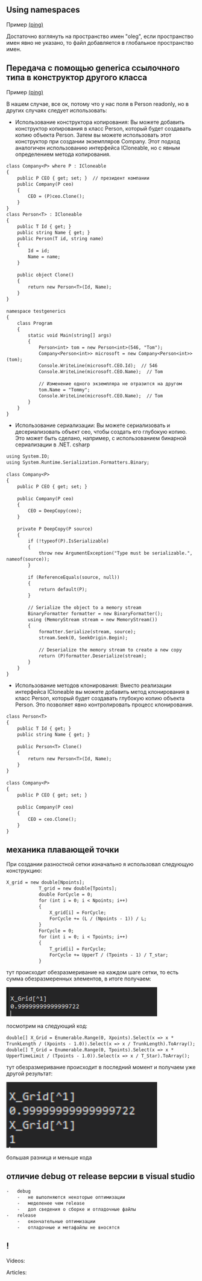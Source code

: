 ## Using namespaces
Пример [(ping)][token1]

Достаточно взглянуть на пространство имен "oleg", если пространство имен явно не указано, то файл добавляется в глобальное пространство имен.


## Передача с помощью generica ссылочного типа в конструктор другого класса
Пример [(ping)][token2]

В нашем случае, все ок, потому что у нас поля в Person readonly, но в других случаях следует использовать:
* Использование конструктора копирования:
Вы можете добавить конструктор копирования в класс Person, который будет создавать копию объекта Person. Затем вы можете использовать этот конструктор при создании экземпляров Company. Этот подход аналогичен использованию интерфейса ICloneable, но с явным определением метода копирования.
```
class Company<P> where P : ICloneable
{
    public P CEO { get; set; }  // президент компании
    public Company(P ceo)
    {
        CEO = (P)ceo.Clone();
    }
}
class Person<T> : ICloneable
{
    public T Id { get; }
    public string Name { get; }
    public Person(T id, string name)
    {
        Id = id;
        Name = name;
    }

    public object Clone()
    {
        return new Person<T>(Id, Name);
    }
}

namespace testgenerics
{
    class Program
    {
        static void Main(string[] args)
        {
            Person<int> tom = new Person<int>(546, "Tom");
            Company<Person<int>> microsoft = new Company<Person<int>>(tom);
            Console.WriteLine(microsoft.CEO.Id);  // 546
            Console.WriteLine(microsoft.CEO.Name);  // Tom

            // Изменение одного экземпляра не отразится на другом
            tom.Name = "Tommy";
            Console.WriteLine(microsoft.CEO.Name);  // Tom
        }
    }
}
```

* Использование сериализации:
Вы можете сериализовать и десериализовать объект ceo, чтобы создать его глубокую копию. Это может быть сделано, например, с использованием бинарной сериализации в .NET.
csharp
```
using System.IO;
using System.Runtime.Serialization.Formatters.Binary;

class Company<P>
{
    public P CEO { get; set; }

    public Company(P ceo)
    {
        CEO = DeepCopy(ceo);
    }

    private P DeepCopy(P source)
    {
        if (!typeof(P).IsSerializable)
        {
            throw new ArgumentException("Type must be serializable.", nameof(source));
        }

        if (ReferenceEquals(source, null))
        {
            return default(P);
        }

        // Serialize the object to a memory stream
        BinaryFormatter formatter = new BinaryFormatter();
        using (MemoryStream stream = new MemoryStream())
        {
            formatter.Serialize(stream, source);
            stream.Seek(0, SeekOrigin.Begin);

            // Deserialize the memory stream to create a new copy
            return (P)formatter.Deserialize(stream);
        }
    }
}
```
* Использование методов клонирования:
Вместо реализации интерфейса ICloneable вы можете добавить метод клонирования в класс Person, который будет создавать глубокую копию объекта Person. Это позволяет явно контролировать процесс клонирования.
```
class Person<T>
{
    public T Id { get; }
    public string Name { get; }

    public Person<T> Clone()
    {
        return new Person<T>(Id, Name);
    }
}

class Company<P>
{
    public P CEO { get; set; }

    public Company(P ceo)
    {
        CEO = ceo.Clone();
    }
}
```
## механика плавающей точки     

При создании разностной сетки изначально я использовал следующую конструкцию:

```
X_grid = new double[Npoints];
            T_grid = new double[Tpoints];
            double ForCycle = 0;
            for (int i = 0; i < Npoints; i++)
            {
                X_grid[i] = ForCycle;
                ForCycle += (L / (Npoints - 1)) / L;
            }
            ForCycle = 0;
            for (int i = 0; i < Tpoints; i++)
            {
                T_grid[i] = ForCycle;
                ForCycle += UpperT / (Tpoints - 1) / T_star;
            }
```
тут происходит обезразмеривание на каждом шаге сетки, то есть сумма обезразмеренных элементов, в итоге получаем:
<p float="center">
  <img src="https://github.com/smh12355/archive/blob/master/imges/f1.PNG" width="400" >
</p>
посмотрим на следующий код:

```
double[] X_Grid = Enumerable.Range(0, Xpoints).Select(x => x * TrunkLength / (Xpoints - 1.0)).Select(x => x / TrunkLength).ToArray();
double[] T_Grid = Enumerable.Range(0, Tpoints).Select(x => x * UpperTimeLimit / (Tpoints - 1.0)).Select(x => x / T_Star).ToArray();
```
тут обезразмеривание происходит в последний момент и получаем уже другой результат:
<p float="center">
  <img src="https://github.com/smh12355/archive/blob/master/imges/f2.PNG" width="400" >
</p>
большая разница и меньше кода

## отличие debug от release версии в visual studio
    -   debug
        -   не выполняются некоторые оптимизации
        -   меделенее чем release
        -   доп сведения о сборке и отладочные файлы
    -   release
        -   окончательные оптимизации
        -   отладочные и метафайлы не вносятся
## !    

Videos:

Articles:

[//]: # (LINKS)
[token1]:../metanit/generics/CustomClass.cs
[token2]:../metanit/generics/Program.cs
